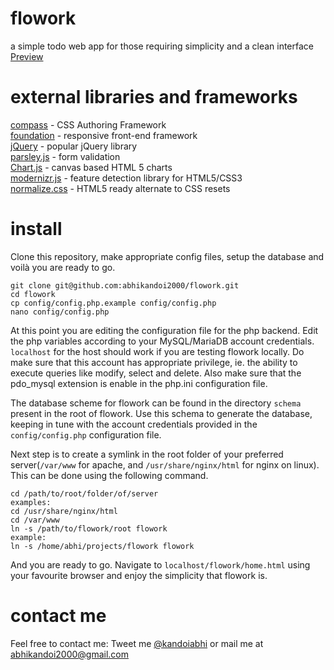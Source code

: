 flowork
==========

a simple todo web app for those requiring simplicity and a clean interface  
[Preview](http://faceinbook.co.nr/flowork/home.html)

external libraries and frameworks
==========

[compass](http://compass-style.org/ "Compass") - CSS Authoring Framework  
[foundation](http://foundation.zurb.com/ "Foundation") - responsive front-end framework  
[jQuery](http://jquery.com/ "jQuery") - popular jQuery library  
[parsley.js](http://parsleyjs.org/ "Parsley.js") - form validation  
[Chart.js](http://www.chartjs.org/ "Chart.js") - canvas based HTML 5 charts  
[modernizr.js](http://modernizr.com/ "Modernizr") - feature detection library for HTML5/CSS3  
[normalize.css](http://necolas.github.com/normalize.css/ "Normalize.css") - HTML5 ready alternate to CSS resets  

install
==========

Clone this repository, make appropriate config files, setup the database and voilà you are ready to go.

    git clone git@github.com:abhikandoi2000/flowork.git
    cd flowork
    cp config/config.php.example config/config.php
    nano config/config.php

At this point you are editing the configuration file for the php backend. Edit the php variables according to your MySQL/MariaDB account credentials.
`localhost` for the host should work if you are testing flowork locally. Do make sure that this account has appropriate privilege, ie. the ability to execute queries like modify, select and delete. Also make sure that the pdo_mysql extension is enable in the php.ini configuration file.

The database scheme for flowork can be found in the directory `schema` present in the root of flowork. Use this schema to generate the database, keeping in tune with the account credentials provided in the `config/config.php` configuration file.

Next step is to create a symlink in the root folder of your preferred server(`/var/www` for apache, and `/usr/share/nginx/html` for nginx on linux). This can be done using the following command.

    cd /path/to/root/folder/of/server
    examples:
    cd /usr/share/nginx/html
    cd /var/www
    ln -s /path/to/flowork/root flowork
    example:
    ln -s /home/abhi/projects/flowork flowork

And you are ready to go. Navigate to `localhost/flowork/home.html` using your favourite browser and enjoy the simplicity that flowork is.

contact me
==========

Feel free to contact me: Tweet me [@kandoiabhi](//twitter.com/kandoiabhi "Tweet @kandoiabhi") or mail me at abhikandoi2000@gmail.com

